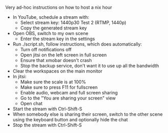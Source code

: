 Very ad-hoc instructions on how to host a nix hour

- In YouTube, schedule a stream with:
  - Select stream key: 1440p30 Test 2 (RTMP, 1440p)
  - Copy the generated stream key
- Open OBS, switch to my own scene
  - Enter the stream key in the settings
- Run ./script.sh, follow instructions, which does automatically:
  - Turn off notifications off
  - Open jitsi on the left screen in full screen
  - Ensure that xmobar doesn't crash
  - Stop the backup service, don't want it to use up all the bandwidth
- Clear the workspaces on the main monitor
- In jitsi:
  - Make sure the scale is at 100%
  - Make sure to press F11 for fullscreen
  - Enable audio, webcam and full screen sharing
  - Go to the "You are sharing your screen" view
  - Open chat
- Start the stream with Ctrl-Shift-S
- When somebody else is sharing their screen, switch to the other scene using the keyboard button and optionally hide the chat
- Stop the stream with Ctrl-Shift-S
